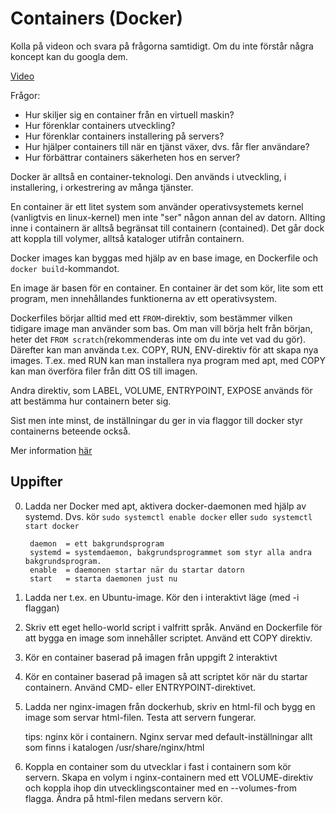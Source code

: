 # Containers (Docker)

Kolla på videon och svara på frågorna samtidigt. Om du inte förstår några koncept kan du googla dem.

[Video](https://www.youtube.com/watch?time_continue=3&v=V9IJj4MzZBc)


Frågor:

 - Hur skiljer sig en container från en virtuell maskin?
 - Hur förenklar containers utveckling?
 - Hur förenklar containers installering på servers?
 - Hur hjälper containers till när en tjänst växer, dvs. får fler användare?
 - Hur förbättrar containers säkerheten hos en server? 



Docker är alltså en container-teknologi.
Den används i utveckling, i installering, i orkestrering av många tjänster.

En container är ett litet system som använder operativsystemets kernel (vanligtvis en linux-kernel) men inte "ser" någon annan del av datorn.
Allting inne i containern är alltså begränsat till containern (contained).
Det går dock att koppla till volymer, alltså kataloger utifrån containern.

Docker images kan byggas med hjälp av en base image, en Dockerfile och ```docker build```-kommandot.

En image är basen för en container. En container är det som kör, lite som ett program, men innehållandes funktionerna av ett operativsystem.

Dockerfiles börjar alltid med ett ```FROM```-direktiv, som bestämmer vilken tidigare image man använder som bas. Om man vill börja helt från början, heter det ```FROM scratch```(rekommenderas inte om du inte vet vad du gör).
Därefter kan man använda t.ex. COPY, RUN,  ENV-direktiv för att skapa nya images. T.ex. med RUN kan man installera nya program med apt, med COPY kan man överföra filer från ditt OS till imagen.

Andra direktiv, som LABEL, VOLUME, ENTRYPOINT, EXPOSE används för att bestämma hur containern beter sig.

Sist men inte minst, de inställningar du ger in via flaggor till docker styr containerns beteende också.

Mer information [här](https://docs.docker.com/engine/reference/builder/)

## Uppifter

0. Ladda ner Docker med apt, aktivera docker-daemonen med hjälp av systemd. Dvs. kör ```sudo systemctl enable docker``` eller ```sudo systemctl start docker```
	
		daemon  = ett bakgrundsprogram
		systemd = systemdaemon, bakgrundsprogrammet som styr alla andra bakgrundsprogram.
		enable  = daemonen startar när du startar datorn
		start   = starta daemonen just nu

1. Ladda ner t.ex. en Ubuntu-image. Kör den i interaktivt läge (med -i flaggan)
2. Skriv ett eget hello-world script i valfritt språk. Använd en Dockerfile för att bygga en image som innehåller scriptet. Använd ett COPY direktiv.
3. Kör en container baserad på imagen från uppgift 2 interaktivt
4. Kör en container baserad på imagen så att scriptet kör när du startar containern. Använd CMD- eller ENTRYPOINT-direktivet.
5. Ladda ner nginx-imagen från dockerhub, skriv en html-fil och bygg en image som servar html-filen. Testa att servern fungerar.

	tips: nginx kör i containern. Nginx servar med default-inställningar allt som finns i katalogen /usr/share/nginx/html

6. Koppla en container som du utvecklar i fast i containern som kör servern. Skapa en volym i nginx-containern med ett VOLUME-direktiv och koppla ihop din utvecklingscontainer med en --volumes-from flagga. Ändra på html-filen medans servern kör.
